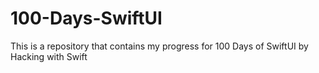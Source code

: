 # 100-Days-SwiftUI

This is a repository that contains my progress for 100 Days of SwiftUI by Hacking with Swift